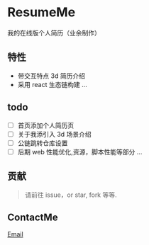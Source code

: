 # ResumeMe

我的在线版个人简历（业余制作）

## 特性

- 带交互特点 3d 简历介绍
- 采用 react 生态链构建
  ...

## todo

- [ ] 首页添加个人简历页
- [ ] 关于我添引入 3d 场景介绍
- [ ] 公链跳转仓库设置
- [ ] 后期 web 性能优化,资源，脚本性能等部分
      ...

## 贡献

> 请前往 issue，or star, fork 等等.

## ContactMe

[Email](1506262681@qq.com)
